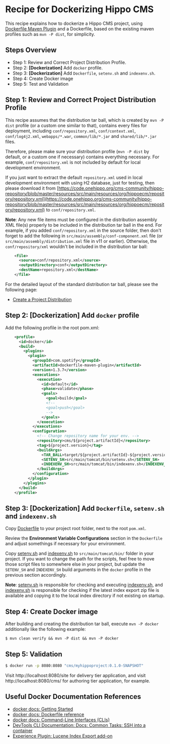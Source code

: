 # Recipe for Dockerizing Hippo CMS

This recipe explains how to dockerize a Hippo CMS project, using [Dockerfile Maven Plugin](https://github.com/spotify/dockerfile-maven) and a Dockerfile, based on the existing maven profiles such as ```mvn -P dist```, for simplicity.

## Steps Overview

- Step 1: Review and Correct Project Distribution Profile.
- Step 2: **\[Dockerization\]** Add ```docker``` profile.
- Step 3: **\[Dockerization\]** Add ```Dockerfile```, ```setenv.sh``` and ```indexenv.sh```.
- Step 4: Create Docker image
- Step 5: Test and Validation

## Step 1: Review and Correct Project Distribution Profile

This recipe assumes that the distribution tar ball, which is created by ```mvn -P dist``` profile (or a custom one similar to that), contains every files for deployment, including ```conf/repository.xml```, ```conf/context.xml```, ```conf/log4j2.xml```, ```webapps/*.war```, ```common/lib/*.jar``` and ```shared/lib/*.jar``` files.

Therefore, please make sure your distribution profile (```mvn -P dist``` by default, or a custom one if necessary) contains everything necessary. For example, ```conf/repository.xml``` is not included by default for local development environment.

If you just want to extract the default ```repository.xml``` used in local development environment with using H2 database, just for testing, then please download it from [https://code.onehippo.org/cms-community/hippo-repository/blob/master/resources/src/main/resources/org/hippoecm/repository/repository.xml](https://code.onehippo.org/cms-community/hippo-repository/blob/master/resources/src/main/resources/org/hippoecm/repository/repository.xml) to ```conf/repository.xml```.

**Note**: Any new file items must be configured in the distribution assembly XML file(s) properly to be included in the distribution tar ball in the end. For example, if you added ```conf/repository.xml``` in the source folder, then don't forget to add the following in ```src/main/assembly/conf-component.xml``` file (or ```src/main/assembly/distribution.xml``` file in v11 or earlier). Otherwise, the ```conf/repository/xml``` wouldn't be included in the distribution tar ball:

```xml
    <file>
      <source>conf/repository.xml</source>
      <outputDirectory>conf</outputDirectory>
      <destName>repository.xml</destName>
    </file>
```

For the detailed layout of the standard distribution tar ball, please see the following page:

- [Create a Project Distribution](https://www.onehippo.org/library/development/create-a-project-distribution.html)

## Step 2: \[Dockerization\] Add ```docker``` profile

Add the following profile in the root pom.xml:

```xml
    <profile>
      <id>docker</id>
      <build>
        <plugins>
          <plugin>
            <groupId>com.spotify</groupId>
            <artifactId>dockerfile-maven-plugin</artifactId>
            <version>1.3.7</version>
            <executions>
              <execution>
                <id>default</id>
                <phase>validate</phase>
                <goals>
                  <goal>build</goal>
                  <!--
                  <goal>push</goal>
                  -->
                </goals>
              </execution>
            </executions>
            <configuration>
              <!-- Change repository name for your env. -->
              <repository>cms/${project.artifactId}</repository>
              <tag>${project.version}</tag>
              <buildArgs>
                <TAR_BALL>target/${project.artifactId}-${project.version}-distribution.tar.gz</TAR_BALL>
                <SETENV_SH>src/main/tomcat/bin/setenv.sh</SETENV_SH>
                <INDEXENV_SH>src/main/tomcat/bin/indexenv.sh</INDEXENV_SH>
              </buildArgs>
            </configuration>
          </plugin>
        </plugins>
      </build>
    </profile>
```

## Step 3: \[Dockerization\] Add ```Dockerfile```, ```setenv.sh``` and ```indexenv.sh```

Copy [Dockerfile](examples/Dockerfile) to your project root folder, next to the root ```pom.xml```.

Review the **Environment Variable Configurations** section in the ```Dockerfile``` and adjust somethings if necessary for your environment.

Copy [setenv.sh](examples/setenv.sh) and [indexenv.sh](examples/indexenv.sh) to ```src/main/tomcat/bin/``` folder in your project.
If you want to change the path for the scripts, feel free to move those script files to somewhere else in your project, but update the ```SETENV_SH``` and ```INDEXENV_SH``` build arguments in the ```docker``` profile in the previous section accordingly.

**Note**: [setenv.sh](examples/setenv.sh) is responsible for checking and executing [indexenv.sh](examples/indexenv.sh), and [indexenv.sh](examples/indexenv.sh) is responsible for checking if the latest index export zip file is available and copying it to the local index directory if not existing on startup.

## Step 4: Create Docker image

After building and creating the distribution tar ball, execute ```mvn -P docker``` additionally like the following example:

```
$ mvn clean verify && mvn -P dist && mvn -P docker
```

## Step 5: Validation

```bash
$ docker run -p 8080:8080 "cms/myhippoproject:0.1.0-SNAPSHOT"
```

Visit http://localhost:8080/site for delivery tier application, and visit http://localhost:8080/cms/ for authoring tier application, for example.

## Useful Docker Documentation References

- [docker docs: Getting Started](https://docs.docker.com/get-started/)
- [docker docs: Dockerfile reference](https://docs.docker.com/engine/reference/builder/)
- [docker docs: Command-Line Interfaces (CLIs)](https://docs.docker.com/engine/reference/commandline/docker/)
- [DevTools CLI Documentation: Docs: Common Tasks: SSH into a container](http://phase2.github.io/devtools/common-tasks/ssh-into-a-container/)
- [Experience Plugin: Lucene Index Export add-on](https://www.onehippo.org/library/enterprise/enterprise-features/lucene-index-export/lucene-index-export.html)

